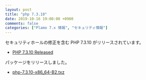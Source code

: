 ```yaml
---
layout: post
title: "php 7.3.10"
date: 2019-10-16 19:00:00 +0900
comments: false
categories: ["Plamo 7.x 情報", "セキュリティ情報"]
---
```

セキュリティホールの修正を含む PHP 7.3.10 がリリースされています。

* [PHP 7.3.10 Released](http://php.net/ChangeLog-7.php#7.3.10)

パッケージをリリースしました。

* [php-7.3.10-x86_64-B2.txz](ftp://plamo.linet.gr.jp/pub/Plamo-7.x/x86_64/plamo/08_daemons/php-7.3.10-x86_64-B2.txz)

